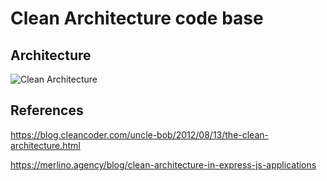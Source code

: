 # Clean Architecture code base

## Architecture

![Clean Architecture](https://drive.google.com/uc?export=view&id=1b4kjZlyjhmkagyF2A8-f0DmcSJ_PyGp0)

## References

https://blog.cleancoder.com/uncle-bob/2012/08/13/the-clean-architecture.html

https://merlino.agency/blog/clean-architecture-in-express-js-applications
